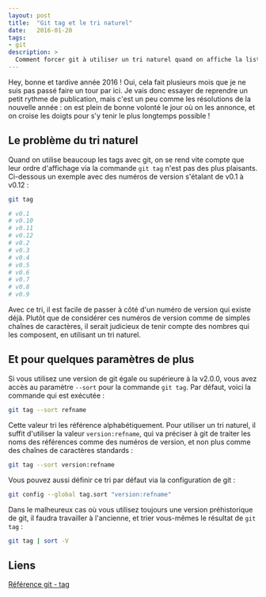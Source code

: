 ```yaml
---
layout: post
title:  "Git tag et le tri naturel"
date:   2016-01-20
tags:
- git
description: >
  Comment forcer git à utiliser un tri naturel quand on affiche la liste des tags ?
---
```


Hey, bonne et tardive année 2016 !
Oui, cela fait plusieurs mois que je ne suis pas passé faire un tour par ici. Je vais donc essayer de reprendre un petit rythme de publication, mais c'est un peu comme les résolutions de la nouvelle année : on est plein de bonne volonté le jour où on les annonce, et on croise les doigts pour s'y tenir le plus longtemps possible !

## Le problème du tri naturel

Quand on utilise beaucoup les tags avec git, on se rend vite compte que leur ordre d'affichage via la commande `git tag` n'est pas des plus plaisants. Ci-dessous un exemple avec des numéros de version s'étalant de v0.1 à v0.12 :

```sh
git tag

# v0.1
# v0.10
# v0.11
# v0.12
# v0.2
# v0.3
# v0.4
# v0.5
# v0.6
# v0.7
# v0.8
# v0.9
```

Avec ce tri, il est facile de passer à côté d'un numéro de version qui existe déjà. Plutôt que de considérer ces numéros de version comme de simples chaînes de caractères, il serait judicieux de tenir compte des nombres qui les composent, en utilisant un tri naturel.

## Et pour quelques paramètres de plus

Si vous utilisez une version de git égale ou supérieure à la v2.0.0, vous avez accès au paramètre `--sort` pour la commande `git tag`. Par défaut, voici la commande qui est exécutée :

```sh
git tag --sort refname
```

Cette valeur tri les référence alphabétiquement. Pour utiliser un tri naturel, il suffit d'utiliser la valeur `version:refname`, qui va préciser à git de traiter les noms des références comme des numéros de version, et non plus comme des chaînes de caractères standards :

```sh
git tag --sort version:refname
```

Vous pouvez aussi définir ce tri par défaut via la configuration de git :

```sh
git config --global tag.sort "version:refname"
```

Dans le malheureux cas où vous utilisez toujours une version préhistorique de git, il faudra travailler à l'ancienne, et trier vous-mêmes le résultat de `git tag` :

```sh
git tag | sort -V
```

## Liens
[Référence git - tag](https://git-scm.com/docs/git-tag)
